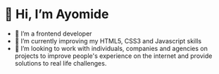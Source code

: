 <h1>👋 Hi, I’m Ayomide</h1>
<ul>
  <li>👀 I’m a frontend developer</li>
<li>🌱 I’m currently improving my HTML5, CSS3 and Javascript skills</li>
<li>💞️ I’m looking to work with individuals, companies and agencies on projects to improve people's experience on the internet and provide solutions to real life challenges.</li>
</ul>
<!---
codayomide/codayomide is a ✨ special ✨ repository because its `README.md` (this file) appears on your GitHub profile.
You can click the Preview link to take a look at your changes.
--->
